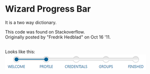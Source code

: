 # Wizard Progress Bar

It is a two way dictionary.

This code was found on Stackoverflow.<br>
Originally posted by "Fredrik Hedblad" on Oct 16 '11.<br><br>

Looks like this:<br>
![logo](https://raw.githubusercontent.com/Chagui-/CSharp-Libraries-and-WPF-Controls/master/Wizard%20Progress%20Bar/wizardpg_sample1.png "preview1")
